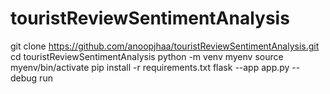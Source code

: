 # touristReviewSentimentAnalysis

git clone https://github.com/anoopjhaa/touristReviewSentimentAnalysis.git
cd touristReviewSentimentAnalysis
python -m venv myenv
source myenv/bin/activate
pip install -r requirements.txt
flask --app app.py --debug run
